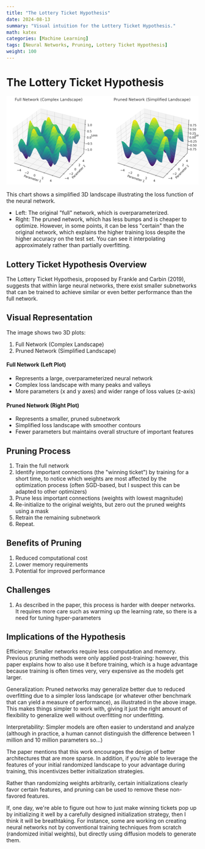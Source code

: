 ```yaml
---
title: "The Lottery Ticket Hypothesis"
date: 2024-08-13
summary: "Visual intuition for the Lottery Ticket Hypothesis."
math: katex
categories: [Machine Learning]
tags: [Neural Networks, Pruning, Lottery Ticket Hypothesis]
weight: 100
---
```

# The Lottery Ticket Hypothesis

![Landscape graph comparison](pruned_landscape.png)

This chart shows a simplified 3D landscape illustrating the loss function of the neural network.
- Left: The original "full" network, which is overparameterized.
- Right: The pruned network, which has less bumps and is cheaper to optimize. However, in some points, it can be less "certain" than the original network, which explains the higher training loss despite the higher accuracy on the test set. You can see it interpolating approximately rather than partially overfitting.

## Lottery Ticket Hypothesis Overview

The Lottery Ticket Hypothesis, proposed by Frankle and Carbin (2019), suggests that within large neural networks, there exist smaller subnetworks that can be trained to achieve similar or even better performance than the full network.

## Visual Representation

The image shows two 3D plots:
1. Full Network (Complex Landscape)
2. Pruned Network (Simplified Landscape)


#### Full Network (Left Plot)
- Represents a large, overparameterized neural network
- Complex loss landscape with many peaks and valleys
- More parameters (x and y axes) and wider range of loss values (z-axis)

#### Pruned Network (Right Plot)
- Represents a smaller, pruned subnetwork
- Simplified loss landscape with smoother contours
- Fewer parameters but maintains overall structure of important features

## Pruning Process

1. Train the full network
2. Identify important connections (the "winning ticket") by training for a short time, to notice which weights are most affected by the optimization process (often SGD-based, but I suspect this can be adapted to other optimizers)
3. Prune less important connections (weights with lowest magnitude)
4. Re-initialize to the original weights, but zero out the pruned weights using a mask
5. Retrain the remaining subnetwork
6. Repeat.

## Benefits of Pruning

1. Reduced computational cost
2. Lower memory requirements
3. Potential for improved performance

## Challenges

1. As described in the paper, this process is harder with deeper networks. It requires more care such as warming up the learning rate, so there is a need for tuning hyper-parameters


## Implications of the Hypothesis

Efficiency: Smaller networks require less computation and memory. Previous pruning methods were only applied post-training: however, this paper explains how to also use it before training, which is a huge advantage because training is often times very, very expensive as the models get larger.

Generalization: Pruned networks may generalize better due to reduced overfitting due to a simpler loss landscape (or whatever other benchmark that can yield a measure of performance), as illustrated in the above image. This makes things simpler to work with, giving it just the right amount of flexibility to generalize well without overfitting nor underfitting.

Interpretability: Simpler models are often easier to understand and analyze (although in practice, a human cannot distinguish the difference between 1 million and 10 million parameters so...)

The paper mentions that this work encourages the design of better architectures that are more sparse. In addition, if you're able to leverage the features of your initial randomized landscape to your advantage during training, this incentivizes better initialization strategies. 

Rather than randomizing weights arbitrarily, certain initializations clearly favor certain features, and pruning can be used to remove these non-favored features.

If, one day, we're able to figure out how to just make winning tickets pop up by initializing it well by a carefully designed initialization strategy, then I think it will be breathtaking. For instance, some are working on creating neural networks not by conventional training techniques from scratch (randomized initial weights), but directly using diffusion models to generate them.